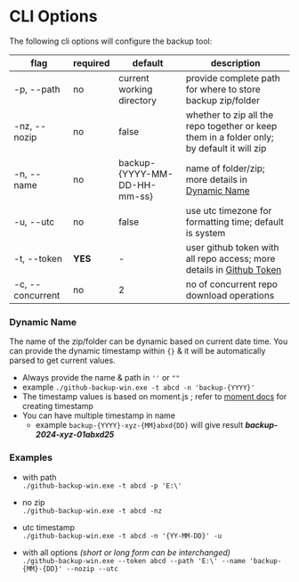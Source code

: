 # CLI Options

The following cli options will configure the backup tool:

| flag             | required | default                      | description                                                                                                                                                                                 |      
|------------------|----------|------------------------------|---------------------------------------------------------------------------------------------------------------------------------------------------------------------------------------------|      
| -p, --path       | no       | current working directory    | provide complete path for where to store backup zip/folder                                                                                                                                  |      
| -nz, --nozip     | no       | false                        | whether to zip all the repo together or keep them in a folder only; by default it will zip                                                                                                  |      
| -n, --name       | no       | backup-{YYYY-MM-DD-HH-mm-ss} | name of folder/zip; more details in [Dynamic Name](#dynamic-name)                                                                                                                           |    
| -u, --utc        | no       | false                        | use utc timezone for formatting time; default is system                                                                                                                                     |  
| -t, --token      | **YES**  | -                            | user github token with all repo access; more details in [Github Token](https://docs.github.com/en/authentication/keeping-your-account-and-data-secure/managing-your-personal-access-tokens) |    
| -c, --concurrent | no       | 2                            | no of concurrent repo download operations                                                                                                                                                   |


### Dynamic Name

The name of the zip/folder can be dynamic based on current date time. You can provide the dynamic timestamp within `{}` & it will be automatically parsed to get current values.

* Always provide the name & path in `''` or `""`
* example  `./github-backup-win.exe -t abcd -n 'backup-{YYYY}'`
* The timestamp values is based on moment.js ; refer to [moment docs](https://momentjs.com/docs/#/parsing/string-format/) for creating timestamp
* You can have multiple timestamp in name
    * example `backup-{YYYY}-xyz-{MM}abxd{DD}` will give result ***backup-2024-xyz-01abxd25***

### Examples

* with path  
  `./github-backup-win.exe -t abcd -p 'E:\'`

* no zip  
  `./github-backup-win.exe -t abcd -nz`

* utc timestamp  
  `./github-backup-win.exe -t abcd -n '{YY-MM-DD}' -u`

* with all options *(short or long form can be interchanged)*  
  `./github-backup-win.exe --token abcd --path 'E:\' --name 'backup-{MM}-{DD}' --nozip --utc`
